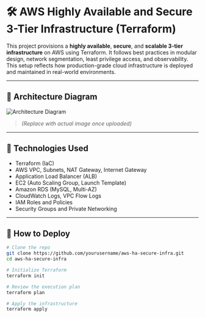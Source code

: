 # 🛠️ AWS Highly Available and Secure 3-Tier Infrastructure (Terraform)

This project provisions a **highly available**, **secure**, and **scalable 3-tier infrastructure** on AWS using Terraform. It follows best practices in modular design, network segmentation, least privilege access, and observability. This setup reflects how production-grade cloud infrastructure is deployed and maintained in real-world environments.

---

## 🧱 Architecture Diagram

![Architecture Diagram](https://raw.githubusercontent.com/yourusername/aws-ha-secure-infra/main/diagram.png)
> *(Replace with actual image once uploaded)*

---

## 🔧 Technologies Used

- Terraform (IaC)
- AWS VPC, Subnets, NAT Gateway, Internet Gateway
- Application Load Balancer (ALB)
- EC2 (Auto Scaling Group, Launch Template)
- Amazon RDS (MySQL, Multi-AZ)
- CloudWatch Logs, VPC Flow Logs
- IAM Roles and Policies
- Security Groups and Private Networking

---

## 🚀 How to Deploy

```bash
# Clone the repo
git clone https://github.com/yourusername/aws-ha-secure-infra.git
cd aws-ha-secure-infra

# Initialize Terraform
terraform init

# Review the execution plan
terraform plan

# Apply the infrastructure
terraform apply
